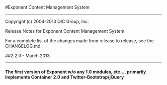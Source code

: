 #Exponent Content Management System

----------
Copyright (c) 2004-2013 OIC Group, Inc.

Release Notes for Exponent Content Management System

For a complete list of the changes made from release to release, see the CHANGELOG.md

##2.2.0 - March 2013

----------
#### The first version of Exponent w/o any 1.0 modules, etc..., primarily implements Container 2.0 and Twitter-Bootstrap/jQuery
